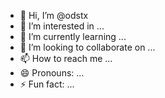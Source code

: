 - 👋 Hi, I’m @odstx
- 👀 I’m interested in ...
- 🌱 I’m currently learning ...
- 💞️ I’m looking to collaborate on ...
- 📫 How to reach me ...
- 😄 Pronouns: ...
- ⚡ Fun fact: ...

<!---
odstx/odstx is a ✨ special ✨ repository because its `README.md` (this file) appears on your GitHub profile.
You can click the Preview link to take a look at your changes.
--->
